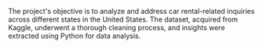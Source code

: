 The project's objective is to analyze and address car rental-related inquiries across different states in the United States. The dataset, acquired from Kaggle, underwent a thorough cleaning process, and insights were extracted using Python for data analysis.
